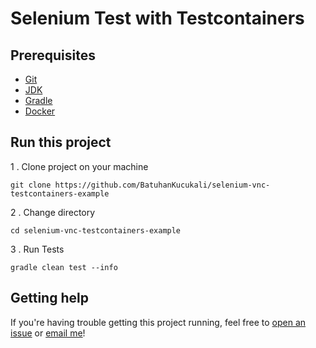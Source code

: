 # Selenium Test with Testcontainers #

## Prerequisites ##
* [Git](https://git-scm.com/book/en/v2/Getting-Started-Installing-Git)
* [JDK](https://www.java.com/en/download/)
* [Gradle](https://gradle.org/)
* [Docker](https://www.docker.com/)

## Run this project ##
1 . Clone project on your machine
```
git clone https://github.com/BatuhanKucukali/selenium-vnc-testcontainers-example
```
2 . Change directory
```
cd selenium-vnc-testcontainers-example
```
3 . Run Tests
```
gradle clean test --info
```

## Getting help ##

If you're having trouble getting this project running, feel free to [open an issue](https://github.com/BatuhanKucukali/selenium-vnc-testcontainers-example/issues/new) or [email me](mailto:mail@batuhankucukali.com)!